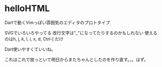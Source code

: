 helloHTML
=========

Dartで動くVimっぽい雰囲気のエディタのプロトタイプ

SVGでいろいろやってる
改行文字は"_"になってたりするのかもしれない
使えるのはh, j, k, l, i, x, d, Ctrl-[ だけ

Dart使いやすくていいね。

これはこれで放っといて明日からまたちゃんとしたのを作り直す。。。はず。
